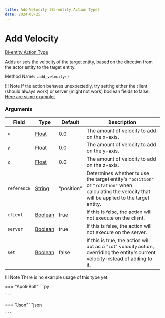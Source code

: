 ```yaml
---
title: Add Velocity (Bi-entity Action Type)
date: 2024-08-25
---
```


# Add Velocity

[Bi-entity Action Type](../bientity_action_types.md)

Adds or sets the velocity of the target entity, based on the direction from the actor entity to the target entity.

Method Name: `.add_velocity()`

!!! Note
	If the action behaves unexpectedly, try setting either the client (should always work) or server (might not work) boolean fields to false. [Here are some examples](https://github.com/apace100/apoli/blob/3115c41ea4390ad9ced3ae5be86151131accc36f/testdata/apoli/powers/add_velocity.json).

### Arguments

| Field        | Type                                    | Default   | Description                                                                                                  |
|--------------|-----------------------------------------|------------|--------------------------------------------------------------------------------------------------------------|
| `x`          | [Float](../data_types/float.md)         | 0.0        | The amount of velocity to add on the x-axis.                                                                 | 
| `y`          | [Float](../data_types/float.md)         | 0.0        | The amount of velocity to add on the y-axis.                                                                 | 
| `z`          | [Float](../data_types/float.md)         | 0.0        | The amount of velocity to add on the z-axis.                                                                 | 
| `reference`  | [String](../data_types/string.md)       | "position" | Determines whether to use the target entity's `"position"` or `"rotation"` when calculating the velocity that will be applied to the target entity. | 
| `client`     | [Boolean](../data_types/boolean.md)     | true       | If this is false, the action will not execute on the client.                                                 | 
| `server`     | [Boolean](../data_types/boolean.md)     | true       | If this is false, the action will not execute on the server.                                                 | 
| `set`        | [Boolean](../data_types/boolean.md)     | false      | If this is true, the action will act as a "set" velocity action, overriding the entity's current velocity instead of adding to it. | 


!!! Note
    There is no example usage of this type yet.

=== "Apoli-Bolt"
    ```py

    ```
=== "Json"
    ```json
    
    ```